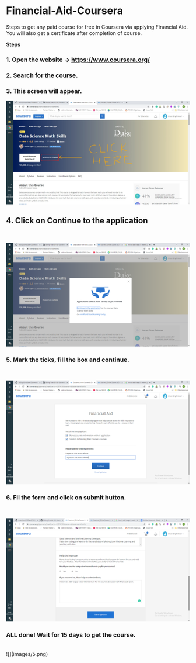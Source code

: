 # Financial-Aid-Coursera
Steps to get any paid course for free in Coursera via applying Financial Aid. You will also get a certificate after completion of course.

<b>Steps</b> <br>
### 1. Open the website -> https://www.coursera.org/
### 2. Search for the course. <br>
### 3. This screen will appear. <br> 

![](images/1.jpg)
<br>

## 4. Click on<b> Continue to the application </b>
<br>

![](images/2.png)

### 5. Mark the ticks, fill the box and continue.
<br>

![](images/3.png)

### 6. Fil the form and click on submit button.
<br>

![](images/4.png)

### ALL done! Wait for 15 days to get the course.
<br>
![](images/5.png)
